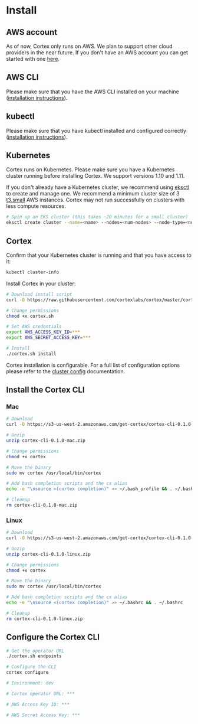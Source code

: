 # Install

## AWS account

As of now, Cortex only runs on AWS. We plan to support other cloud providers in the near future. If you don't have an AWS account you can get started with one [here](https://portal.aws.amazon.com/billing/signup#/start).

## AWS CLI

Please make sure that you have the AWS CLI installed on your machine ([installation instructions](https://docs.aws.amazon.com/cli/latest/userguide/installing.html)).

## kubectl

Please make sure that you have kubectl installed and configured correctly ([installation instructions](https://kubernetes.io/docs/tasks/tools/install-kubectl
)).

## Kubernetes

Cortex runs on Kubernetes. Please make sure you have a Kubernetes cluster running before installing Cortex. We support versions 1.10 and 1.11.

If you don't already have a Kubernetes cluster, we recommend using [eksctl](https://eksctl.io) to create and manage one. We recommend a minimum cluster size of 3 [t3.small](https://aws.amazon.com/ec2/instance-types) AWS instances. Cortex may not run successfully on clusters with less compute resources.

```bash
# Spin up an EKS cluster (this takes ~20 minutes for a small cluster)
eksctl create cluster --name=<name> --nodes=<num-nodes> --node-type=<node-type>
```

## Cortex

Confirm that your Kubernetes cluster is running and that you have access to it:

```bash
kubectl cluster-info
```

Install Cortex in your cluster:

<!-- CORTEX_VERSION_MINOR -->

```bash
# Download install script
curl -O https://raw.githubusercontent.com/cortexlabs/cortex/master/cortex.sh

# Change permissions
chmod +x cortex.sh

# Set AWS credentials
export AWS_ACCESS_KEY_ID=***
export AWS_SECRET_ACCESS_KEY=***

# Install
./cortex.sh install
```

Cortex installation is configurable. For a full list of configuration options please refer to the [cluster config](config.md) documentation.

## Install the Cortex CLI

### Mac

<!-- CORTEX_VERSION_STABLE -->

```bash
# Download
curl -O https://s3-us-west-2.amazonaws.com/get-cortex/cortex-cli-0.1.0-mac.zip

# Unzip
unzip cortex-cli-0.1.0-mac.zip

# Change permissions
chmod +x cortex

# Move the binary
sudo mv cortex /usr/local/bin/cortex

# Add bash completion scripts and the cx alias
echo -e "\nsource <(cortex completion)" >> ~/.bash_profile && . ~/.bash_profile

# Cleanup
rm cortex-cli-0.1.0-mac.zip
```

### Linux

<!-- CORTEX_VERSION_STABLE -->

```bash
# Download
curl -O https://s3-us-west-2.amazonaws.com/get-cortex/cortex-cli-0.1.0-linux.zip

# Unzip
unzip cortex-cli-0.1.0-linux.zip

# Change permissions
chmod +x cortex

# Move the binary
sudo mv cortex /usr/local/bin/cortex

# Add bash completion scripts and the cx alias
echo -e "\nsource <(cortex completion)" >> ~/.bashrc && . ~/.bashrc

# Cleanup
rm cortex-cli-0.1.0-linux.zip
```

## Configure the Cortex CLI

```bash
# Get the operator URL
./cortex.sh endpoints

# Configure the CLI
cortex configure

# Environment: dev

# Cortex operator URL: ***

# AWS Access Key ID: ***

# AWS Secret Access Key: ***
```
